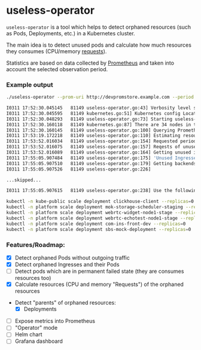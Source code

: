 # useless-operator

`useless-operator` is a tool which helps to detect orphaned resources (such as Pods, Deployments, etc.) in a Kubernetes cluster.  

The main idea is to detect unused pods and calculate how much resources they consumes (CPU/memory [requests](https://kubernetes.io/docs/concepts/configuration/manage-compute-resources-container/)).

Statistics are based on data collected by [Prometheus](https://github.com/prometheus/prometheus) and taken into 
account the selected observation period.

### Example output

```bash
./useless-operator --prom-uri http://devpromstore.example.com --period 168 --run-outside-cluster -v 3

I0311 17:52:30.045145   81149 useless-operator.go:43] Verbosity level set to 3
I0311 17:52:30.045595   81149 kubernetes.go:51] Kubernetes config Location: /Users/nas/.kube/config
I0311 17:52:30.048293   81149 useless-operator.go:73] Starting useless-operator...
I0311 17:52:30.160118   81149 kubernetes.go:87] There are 34 nodes in the cluster
I0311 17:52:30.160145   81149 useless-operator.go:100] Querying Prometheus for unused pods...
I0311 17:53:19.172218   81149 useless-operator.go:110] Estimating resources of unused pods during given observation period (querying API)...
I0311 17:53:52.016034   81149 useless-operator.go:154] Requested period: 168 hours, Observed period: 168 hours, Unused PODs count (no traffic): 95 of 81 namespaces
I0311 17:53:52.016075   81149 useless-operator.go:157] Reqests of unused pods: CPU: 16.725, memory (MB): 17796
I0311 17:53:52.016089   81149 useless-operator.go:164] Getting unused ingresses...
I0311 17:55:05.907484   81149 useless-operator.go:175] 'Unused Ingresses' observed period: 168
I0311 17:55:05.907510   81149 useless-operator.go:179] Getting backends of unused ingresses...
I0311 17:55:05.907526   81149 useless-operator.go:226]

...skipped...

I0311 17:55:05.907615   81149 useless-operator.go:238] Use the following commands to free resources in the cluster:

kubectl -n kube-public scale deployment clickhouse-client --replicas=0
kubectl -n platform scale deployment mok-storage-scheduler-staging --replicas=0
kubectl -n platform scale deployment webrtc-widget-node1-stage --replicas=0
kubectl -n platform scale deployment webrtc-echotest-node1-stage --replicas=0
kubectl -n platform scale deployment com-ins-front-dev --replicas=0
kubectl -n platform scale deployment sbs-mock-deployment --replicas=0


``` 

### Features/Roadmap:
- [x] Detect orphaned Pods without outgoing traffic
- [x] Detect orphaned Ingresses and their Pods
- [ ] Detect pods which are in permanent failed state (they are consumes resources too)
- [x] Calculate resources (CPU and memory "Requests") of the orphaned resources
- Detect "parents" of orphaned resources:
  - [x] Deployments
- [ ] Expose metrics into Prometheus
- [ ] "Operator" mode
- [ ] Helm chart
- [ ] Grafana dashboard
